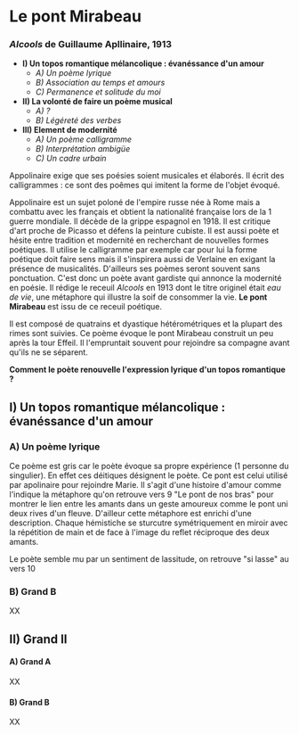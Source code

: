 # Le pont Mirabeau
### *Alcools* de Guillaume Apllinaire, 1913

* **I) Un topos romantique mélancolique : évanéssance d'un amour**
    * *A) Un poème lyrique*
    * *B) Association au temps et amours*
    * *C) Permanence et solitude du moi*
* **II) La volonté de faire un poème musical**
    * *A) ?*
    * *B) Légéreté des verbes*
* **III) Element de modernité**
    * *A) Un poème calligramme*
    * *B) Interprétation ambigüe*
    * *C) Un cadre urbain*

Appolinaire exige que ses poésies soient musicales et élaborés. Il écrit des calligrammes : ce sont des poêmes qui imitent la forme de l'objet évoqué.

Appolinaire est un sujet poloné de l'empire russe née à Rome mais a combattu avec les français et obtient la nationalité française lors de la 1 guerre mondiale. Il décède de la grippe espagnol en 1918. Il est critique d'art proche de Picasso et défens la peinture cubiste. Il est aussi poète et hésite entre tradition et modernité en recherchant de nouvelles formes poétiques. Il utilise le calligramme par exemple car pour lui la forme poétique doit faire sens mais il s'inspirera aussi de Verlaine en exigant la présence de musicalités. D'ailleurs ses poèmes seront souvent sans ponctuation. C'est donc un poète avant gardiste qui annonce la modernité en poésie. Il rédige le receuil *Alcools* en 1913 dont le titre originel était *eau de vie*, une métaphore qui illustre la soif de consommer la vie. **Le pont Mirabeau** est issu de ce receuil poétique.

Il est composé de quatrains et dyastique hétérométriques et la plupart des rimes sont suivies. Ce poème évoque le pont Mirabeau construit un peu après la tour Effeil. Il l'empruntait souvent pour rejoindre sa compagne avant qu'ils ne se séparent.

**Comment le poète renouvelle l'expression lyrique d'un topos romantique ?**

## I) Un topos romantique mélancolique : évanéssance d'un amour

### A) Un poème lyrique

Ce poème est gris car le poète évoque sa propre expérience (1 personne du singulier). En effet ces déitiques désignent le poète. Ce pont est celui utilisé par apolinaire pour rejoindre Marie. Il s'agit d'une histoire d'amour comme l'indique la métaphore qu'on retrouve vers 9 "Le pont de nos bras" pour montrer le lien entre les amants dans un geste amoureux comme le pont uni deux rives d'un fleuve. D'ailleur cette métaphore est enrichi d'une description. Chaque hémistiche se sturcutre symétriquement en miroir avec la répétition de main et de face à l'image du reflet réciproque des deux amants.

Le poète semble mu par un sentiment de lassitude, on retrouve "si lasse" au vers 10

### B) Grand B

XX

## II) Grand II

#### A) Grand A

XX

#### B) Grand B

XX
